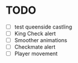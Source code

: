 # TODO
- [ ] test queenside castling
- [ ] King Check alert
- [ ] Smoother animations
- [ ] Checkmate alert
- [ ] Player movement